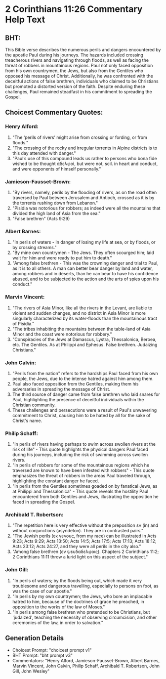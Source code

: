 # 2 Corinthians 11:26 Commentary Help Text

## BHT:
This Bible verse describes the numerous perils and dangers encountered by the apostle Paul during his journeys. The hazards included crossing treacherous rivers and navigating through floods, as well as facing the threat of robbers in mountainous regions. Paul not only faced opposition from his own countrymen, the Jews, but also from the Gentiles who opposed his message of Christ. Additionally, he was confronted with the deceitful actions of false brethren, individuals who claimed to be Christians but promoted a distorted version of the faith. Despite enduring these challenges, Paul remained steadfast in his commitment to spreading the Gospel.

## Choicest Commentary Quotes:
### Henry Alford:
1. "The ‘perils of rivers’ might arise from crossing or fording, or from floods."
2. "The crossing of the rocky and irregular torrents in Alpine districts is to this day attended with danger."
3. "Paul’s use of this compound leads us rather to persons who bona fide wished to be thought ἀδελφοί, but were not, scil. in heart and conduct, and were opponents of himself personally."

### Jamieson-Fausset-Brown:
1. "By rivers, namely, perils by the flooding of rivers, as on the road often traversed by Paul between Jerusalem and Antioch, crossed as it is by the torrents rushing down from Lebanon." 
2. "Pisidia was notorious for robbers; as indeed were all the mountains that divided the high land of Asia from the sea." 
3. "False brethren" (Acts 9:29)

### Albert Barnes:
1. "In perils of waters - In danger of losing my life at sea, or by floods, or by crossing streams."
2. "By mine own countrymen - The Jews. They often scourged him; laid wait for him and were ready to put him to death."
3. "Among false brethren - This was the crowning danger and trial to Paul, as it is to all others. A man can better bear danger by land and water, among robbers and in deserts, than he can bear to have his confidence abused, and to be subjected to the action and the arts of spies upon his conduct."

### Marvin Vincent:
1. "The rivers of Asia Minor, like all the rivers in the Levant, are liable to violent and sudden changes, and no district in Asia Minor is more singularly characterized by its water-floods than the mountainous tract of Pisidia." 
2. "The tribes inhabiting the mountains between the table-land of Asia Minor and the coast were notorious for robbery." 
3. "Conspiracies of the Jews at Damascus, Lystra, Thessalonica, Beroea, etc. The Gentiles. As at Philippi and Ephesus. False brethren. Judaizing Christians."

### John Calvin:
1. "Perils from the nation" refers to the hardships Paul faced from his own people, the Jews, due to the intense hatred against him among them.
2. Paul also faced opposition from the Gentiles, making them his adversaries in spreading the message of Christ.
3. The third source of danger came from false brethren who laid snares for Paul, highlighting the presence of deceitful individuals within the Christian community.
4. These challenges and persecutions were a result of Paul's unwavering commitment to Christ, causing him to be hated by all for the sake of Christ's name.

### Philip Schaff:
1. "in perils of rivers having perhaps to swim across swollen rivers at the risk of life" - This quote highlights the physical dangers Paul faced during his journeys, including the risk of swimming across swollen rivers.
2. "in perils of robbers for some of the mountainous regions which he traversed are known to have been infested with robbers" - This quote emphasizes the threat of robbers in the areas Paul traveled through, highlighting the constant danger he faced.
3. "in perils from the Gentiles sometimes goaded on by fanatical Jews, as at Philippi and Thessalonica" - This quote reveals the hostility Paul encountered from both Gentiles and Jews, illustrating the opposition he faced in spreading the Gospel.

### Archibald T. Robertson:
1. "The repetition here is very effective without the preposition εν (in) and without conjunctions (asyndeton). They are in contrasted pairs."
2. "The Jewish perils (εκ γενους, from my race) can be illustrated in Acts 9:23; Acts 9:29; Acts 13:50; Acts 14:5; Acts 17:5; Acts 17:13; Acts 18:12; Acts 23:12; Acts 24:27, and they were all perils in the city also."
3. "Among false brethren (εν ψευδαδελφοις). Chapters 2 Corinthians 11:2; 2 Corinthians 11:11 throw a lurid light on this aspect of the subject."

### John Gill:
1. "In perils of waters; by the floods being out, which made it very troublesome and dangerous travelling, especially to persons on foot, as was the case of our apostle."
2. "In perils by my own countrymen; the Jews, who bore an implacable hatred to him, because of the doctrines of grace he preached, in opposition to the works of the law of Moses."
3. "In perils among false brethren who pretended to be Christians, but 'judaized', teaching the necessity of observing circumcision, and other ceremonies of the law, in order to salvation."


## Generation Details
- Choicest Prompt: "choicest prompt v1"
- BHT Prompt: "bht prompt v3"
- Commentators: "Henry Alford, Jamieson-Fausset-Brown, Albert Barnes, Marvin Vincent, John Calvin, Philip Schaff, Archibald T. Robertson, John Gill, John Wesley"
